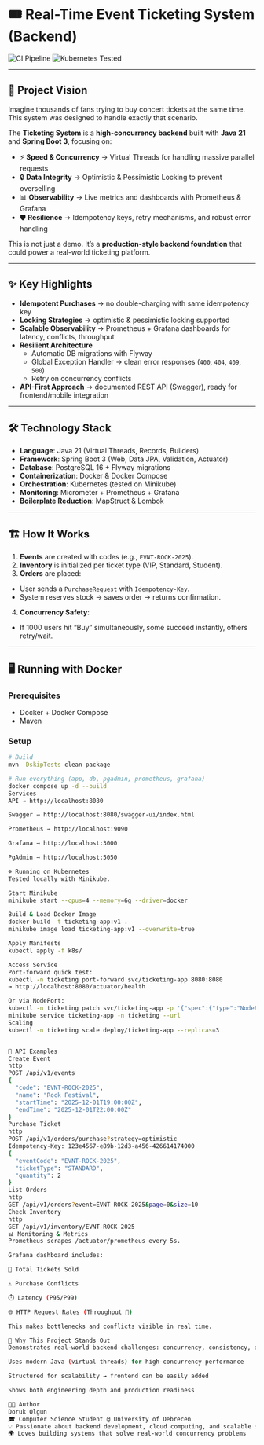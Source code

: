 # 🎟️ Real-Time Event Ticketing System (Backend)

![CI Pipeline](https://github.com/dorukolgun1/ticketing/actions/workflows/ci.yml/badge.svg)
![Kubernetes Tested](https://img.shields.io/badge/Kubernetes-Tested-brightgreen?logo=kubernetes&logoColor=white)

---

## 🚀 Project Vision

Imagine thousands of fans trying to buy concert tickets at the same time.  
This system was designed to handle exactly that scenario.

The **Ticketing System** is a **high-concurrency backend** built with **Java 21** and **Spring Boot 3**, focusing on:
- ⚡ **Speed & Concurrency** → Virtual Threads for handling massive parallel requests
- 🔒 **Data Integrity** → Optimistic & Pessimistic Locking to prevent overselling
- 📊 **Observability** → Live metrics and dashboards with Prometheus & Grafana
- 🛡️ **Resilience** → Idempotency keys, retry mechanisms, and robust error handling

This is not just a demo. It’s a **production-style backend foundation** that could power a real-world ticketing platform.

---

## ✨ Key Highlights
- **Idempotent Purchases** → no double-charging with same idempotency key
- **Locking Strategies** → optimistic & pessimistic locking supported
- **Scalable Observability** → Prometheus + Grafana dashboards for latency, conflicts, throughput
- **Resilient Architecture**
  - Automatic DB migrations with Flyway
  - Global Exception Handler → clean error responses (`400`, `404`, `409`, `500`)
  - Retry on concurrency conflicts
- **API-First Approach** → documented REST API (Swagger), ready for frontend/mobile integration

---

## 🛠️ Technology Stack
- **Language**: Java 21 (Virtual Threads, Records, Builders)
- **Framework**: Spring Boot 3 (Web, Data JPA, Validation, Actuator)
- **Database**: PostgreSQL 16 + Flyway migrations
- **Containerization**: Docker & Docker Compose
- **Orchestration**: Kubernetes (tested on Minikube)
- **Monitoring**: Micrometer + Prometheus + Grafana
- **Boilerplate Reduction**: MapStruct & Lombok

---

## 🏗️ How It Works
1. **Events** are created with codes (e.g., `EVNT-ROCK-2025`).
2. **Inventory** is initialized per ticket type (VIP, Standard, Student).
3. **Orders** are placed:
  - User sends a `PurchaseRequest` with `Idempotency-Key`.
  - System reserves stock → saves order → returns confirmation.
4. **Concurrency Safety**:
  - If 1000 users hit “Buy” simultaneously, some succeed instantly, others retry/wait.

---

## 🖥️ Running with Docker

### Prerequisites
- Docker + Docker Compose
- Maven

### Setup
```bash
# Build
mvn -DskipTests clean package

# Run everything (app, db, pgadmin, prometheus, grafana)
docker compose up -d --build
Services
API → http://localhost:8080

Swagger → http://localhost:8080/swagger-ui/index.html

Prometheus → http://localhost:9090

Grafana → http://localhost:3000

PgAdmin → http://localhost:5050

☸️ Running on Kubernetes
Tested locally with Minikube.

Start Minikube
minikube start --cpus=4 --memory=6g --driver=docker

Build & Load Docker Image
docker build -t ticketing-app:v1 .
minikube image load ticketing-app:v1 --overwrite=true

Apply Manifests
kubectl apply -f k8s/

Access Service
Port-forward quick test:
kubectl -n ticketing port-forward svc/ticketing-app 8080:8080
→ http://localhost:8080/actuator/health

Or via NodePort:
kubectl -n ticketing patch svc/ticketing-app -p '{"spec":{"type":"NodePort"}}'
minikube service ticketing-app -n ticketing --url
Scaling
kubectl -n ticketing scale deploy/ticketing-app --replicas=3


📡 API Examples
Create Event
http
POST /api/v1/events
{
  "code": "EVNT-ROCK-2025",
  "name": "Rock Festival",
  "startTime": "2025-12-01T19:00:00Z",
  "endTime": "2025-12-01T22:00:00Z"
}
Purchase Ticket
http
POST /api/v1/orders/purchase?strategy=optimistic
Idempotency-Key: 123e4567-e89b-12d3-a456-426614174000
{
  "eventCode": "EVNT-ROCK-2025",
  "ticketType": "STANDARD",
  "quantity": 2
}
List Orders
http
GET /api/v1/orders?event=EVNT-ROCK-2025&page=0&size=10
Check Inventory
http
GET /api/v1/inventory/EVNT-ROCK-2025
📊 Monitoring & Metrics
Prometheus scrapes /actuator/prometheus every 5s.

Grafana dashboard includes:

🎫 Total Tickets Sold

⚠️ Purchase Conflicts

⏱️ Latency (P95/P99)

🌐 HTTP Request Rates (Throughput 🚀)

This makes bottlenecks and conflicts visible in real time.

🎯 Why This Project Stands Out
Demonstrates real-world backend challenges: concurrency, consistency, observability

Uses modern Java (virtual threads) for high-concurrency performance

Structured for scalability → frontend can be easily added

Shows both engineering depth and production readiness

👨‍💻 Author
Doruk Olgun
🎓 Computer Science Student @ University of Debrecen
💡 Passionate about backend development, cloud computing, and scalable systems
🌍 Loves building systems that solve real-world concurrency problems
